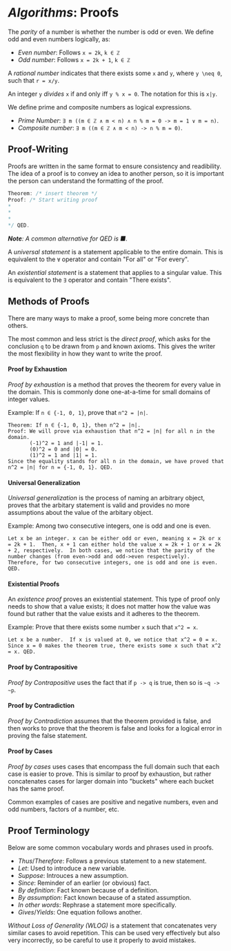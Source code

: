 <!---
CS NOTES :: ALGORITHMS :: PROOFS

BY: COLE ELLIS

LAST MODIFIED: 18 DEC 2021
-->

# ***Algorithms***: Proofs

The *parity* of a number is whether the number is odd or even.  We define odd and even numbers logically, as:
- *Even number*: Follows `x = 2k`, `k ∈ ℤ`
- *Odd number*: Follows `x = 2k + 1`, `k ∈ ℤ`

A *rational number* indicates that there exists some `x` and `y`, where `y \neq 0`, such that `r = x/y`.  

An integer `y` *divides* `x` if and only iff `y % x = 0`.  The notation for this is `x|y`.

We define prime and composite numbers as logical expressions.
- *Prime Number*: `∃ m ((m ∈ ℤ ∧ m < n) ∧ n % m = 0 -> m = 1 ∨ m = n)`.
- *Composite number*: `∃ m ((m ∈ ℤ ∧ m < n) -> n % m = 0)`.

## Proof-Writing
Proofs are written in the same format to ensure consistency and readibility.  The idea of a proof is to convey an idea to another person, so it is important the person can understand the formatting of the proof.
```c++
Theorem: /* insert theorem */
Proof: /* Start writing proof
*
*
*
*/ QED.
```

***Note**: A common alternative for QED is ■.*

A *universal statement* is a statement applicable to the entire domain.  This is equivalent to the `∀` operator and contain "For all" or "For every".

An *existential statement* is a statement that applies to a singular value.  This is equivalent to the `∃` operator and contain "There exists".

## Methods of Proofs
There are many ways to make a proof, some being more concrete than others.

The most common and less strict is the *direct proof*, which asks for the conclusion `q` to be drawn from `p` and known axioms.  This gives the writer the most flexibility in how they want to write the proof.

#### Proof by Exhaustion
*Proof by exhaustion* is a method that proves the theorem for every value in the domain.  This is commonly done one-at-a-time for small domains of integer values.

Example: If `n ∈ {-1, 0, 1}`, prove that `n^2 = |n|`.
```blank
Theorem: If n ∈ {-1, 0, 1}, then n^2 = |n|.
Proof: We will prove via exhaustion that n^2 = |n| for all n in the domain.
       (-1)^2 = 1 and |-1| = 1.
       (0)^2 = 0 and |0| = 0.
       (1)^2 = 1 and |1| = 1.
Since the equality stands for all n in the domain, we have proved that n^2 = |n| for n = {-1, 0, 1}. QED.
```

#### Universal Generalization
*Universal generalization* is the process of naming an arbitrary object, proves that the arbitary statement is valid and provides no more assumptions about the value of the arbitary object.

Example: Among two consecutive integers, one is odd and one is even.
```blank
Let x be an integer. x can be either odd or even, meaning x = 2k or x = 2k + 1.  Then, x + 1 can either hold the value x = 2k + 1 or x = 2k + 2, respectively.  In both cases, we notice that the parity of the number changes (from even->odd and odd->even respectively).  Therefore, for two consecutive integers, one is odd and one is even. QED.
```

#### Existential Proofs
An *existence proof* proves an existential statement.  This type of proof only needs to show that a value exists; it does not matter how the value was found but rather that the value exists and it adheres to the theorem.

Example: Prove that there exists some number `x` such that `x^2 = x`.
```blank
Let x be a number.  If x is valued at 0, we notice that x^2 = 0 = x.  Since x = 0 makes the theorem true, there exists some x such that x^2 = x. QED.
```

#### Proof by Contrapositive
*Proof by Contrapositive* uses the fact that if `p -> q` is true, then so is `~q -> ~p`.

#### Proof by Contradiction
*Proof by Contradiction* assumes that the theorem provided is false, and then works to prove that the theorem is false and looks for a logical error in proving the false statement.

#### Proof by Cases
*Proof by cases* uses cases that encompass the full domain such that each case is easier to prove.  This is similar to proof by exhaustion, but rather concatenates cases for larger domain into "buckets" where each bucket has the same proof.

Common examples of cases are positive and negative numbers, even and odd numbers, factors of a number, etc.

## Proof Terminology
Below are some common vocabulary words and phrases used in proofs.
- *Thus*/*Therefore*: Follows a previous statement to a new statement.
- *Let*: Used to introduce a new variable.
- *Suppose*: Introuces a new assumption.
- *Since*: Reminder of an earlier (or obvious) fact.
- *By definition*: Fact known because of a definition.
- *By assumption*: Fact known because of a stated assumption.
- *In other words*: Rephrase a statement more specifically.
- *Gives*/*Yields*: One equation follows another.

*Without Loss of Generality (WLOG)* is a statement that concatenates very similar cases to avoid repetition.  This can be used very effectively but also very incorrectly, so be careful to use it properly to avoid mistakes.
